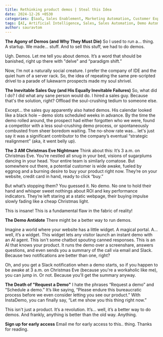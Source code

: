 ```yaml
---
title: Rethinking product demos | Steal this Idea
date: 2024-12-26 +0530
categories: [SaaS, Sales Enablement, Marketing Automation, Customer Experience, Lead Generation]
tags: [AI, Artificial Intelligence, Sales, Sales Automation, Demo Automation, Lead Qualification]
author: sauravtom
---
```


**The Agony of Demos (and Why They Must Die)**
So I used to run a… thing. A startup. We made… stuff. And to sell this stuff, we had to do demos.

Ugh. Demos. Let me tell you about demos. It’s a word that should be banished, right up there with "delve" and “paradigm shift.” 

Now, I’m not a naturally social creature. I prefer the company of IDE and the quiet hum of a server rack. So, the idea of repeating the same pre-scripted drivel to a parade of lukewarm prospects made my soul shrivel.

**The Inevitable Sales Guy (and His Equally Inevitable Failures)**
So, what did I do? I did what any sane person would do. I hired a sales guy. Because that's the solution, right? Offload the soul-crushing tedium to someone else.

Except… the sales guy apparently also hated demos. His calendar looked like a black hole – demo slots scheduled weeks in advance. By the time the demo rolled around, the prospect had either forgotten who we were, found a competitor with a less soul-crushing demo process, or spontaneously combusted from sheer boredom waiting. The no-show rate was… let's just say it was a significant contributor to the company’s eventual “strategic realignment” (aka, it went belly up).

**The 3 AM Christmas Eve Nightmare**
Think about this: It’s 3 a.m. on Christmas Eve. You’re nestled all snug in your bed, visions of sugarplums dancing in your head. Your entire team is similarly comatose. But somewhere out there, a potential customer is wide awake, fueled by eggnog and a burning desire to buy your product right now. They’re on your website, credit card in hand, ready to click “buy.”

But what’s stopping them? You guessed it. No demo. No one to hold their hand and whisper sweet nothings about ROI and key performance indicators. They’re left staring at a static webpage, their buying impulse slowly fading like a cheap Christmas light.

This is insane! This is a fundamental flaw in the fabric of reality!

**The Demo Antidote**
There might be a better way to run demos.

Imagine a world where your website has a little widget. A magical portal. A… well, it’s a widget. This widget lets any visitor launch an instant demo with an AI agent. This isn't some chatbot spouting canned responses. This is an AI that knows your product. It runs the demo over a screenshare, answers questions, and even sends you a summary of the call via email and Slack. Because two notifications are better than one, right?

Oh, and you get a Slack notification when a demo starts, so if you happen to be awake at 3 a.m. on Christmas Eve (because you're a workaholic like me), you can jump in. Or not. Because you'll get the summary anyway.

**The Death of "Request a Demo"**
I hate the phrases “Request a demo” and “Schedule a demo.” It’s like saying, “Please endure this bureaucratic process before we even consider letting you see our product.” With InstaDemo, you can finally say, “Let me show you this thing right now.”

This isn't just a product. It’s a revolution. It’s… well, it’s a better way to do demos. And frankly, anything is better than the old way. Anything.

**Sign up for early access**
Email me for early access to this.. thing. 
Thanks for reading.
